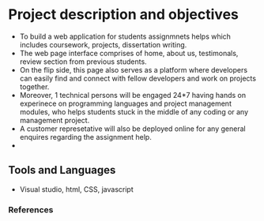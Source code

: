 # Project description and objectives
- To build a web application for students assignmnets helps which includes coursework, projects, dissertation writing. 
- The web page interface comprises of home, about us, testimonals, review section from previous students.
- On the flip side, this page also serves as a platform where developers can easily find and connect with fellow developers and work on projects together. 
- Moreover, 1 technical persons will be engaged 24*7 having hands on experinece on programming languages and project management modules, who helps students stuck in the middle of any coding or any management project. 
- A customer represetative will also be deployed online for any general enquires regarding the assignment help.
- 
## Tools and Languages

- Visual studio, html, CSS, javascript

### References


